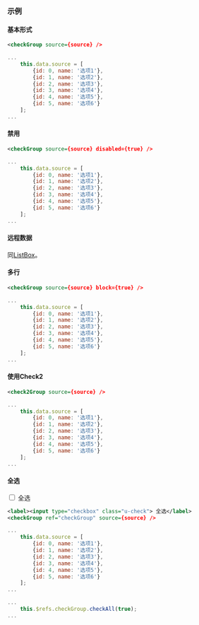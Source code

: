 ### 示例
#### 基本形式

<div class="m-example" id="j-example1"></div>

```xml
<checkGroup source={source} />
```

```javascript
...
    this.data.source = [
        {id: 0, name: '选项1'},
        {id: 1, name: '选项2'},
        {id: 2, name: '选项3'},
        {id: 3, name: '选项4'},
        {id: 4, name: '选项5'},
        {id: 5, name: '选项6'}
    ];
...
```

#### 禁用

<div class="m-example" id="j-example2"></div>

```xml
<checkGroup source={source} disabled={true} />
```

```javascript
...
    this.data.source = [
        {id: 0, name: '选项1'},
        {id: 1, name: '选项2'},
        {id: 2, name: '选项3'},
        {id: 3, name: '选项4'},
        {id: 4, name: '选项5'},
        {id: 5, name: '选项6'}
    ];
...
```

#### 远程数据

同[ListBox](listbox.html)。

#### 多行

<div class="m-example" id="j-example3"></div>

```xml
<checkGroup source={source} block={true} />
```

```javascript
...
    this.data.source = [
        {id: 0, name: '选项1'},
        {id: 1, name: '选项2'},
        {id: 2, name: '选项3'},
        {id: 3, name: '选项4'},
        {id: 4, name: '选项5'},
        {id: 5, name: '选项6'}
    ];
...
```

#### 使用Check2

<div class="m-example" id="j-example4"></div>

```xml
<check2Group source={source} />
```

```javascript
...
    this.data.source = [
        {id: 0, name: '选项1'},
        {id: 1, name: '选项2'},
        {id: 2, name: '选项3'},
        {id: 3, name: '选项4'},
        {id: 4, name: '选项5'},
        {id: 5, name: '选项6'}
    ];
...
```

#### 全选

<div class="m-example" id="j-example5"><label><input type="checkbox" class="u-check"> 全选</label></div>

```xml
<label><input type="checkbox" class="u-check"> 全选</label>
<checkGroup ref="checkGroup" source={source} />
```

```javascript
...
    this.data.source = [
        {id: 0, name: '选项1'},
        {id: 1, name: '选项2'},
        {id: 2, name: '选项3'},
        {id: 3, name: '选项4'},
        {id: 4, name: '选项5'},
        {id: 5, name: '选项6'}
    ];
...

...
    this.$refs.checkGroup.checkAll(true);
...
```
